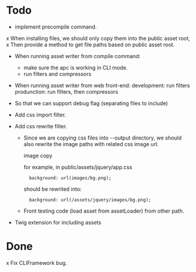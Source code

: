 Todo
=====
- implement precompile command.

x When installing files, we should only copy them into the public asset root,
x Then provide a method to get file paths based on public asset root.

- When running asset writer from compile command:
    - make sure the apc is working in CLI mode.
    - run filters and compressors

- When running asset writer from web front-end:
    development:
        run filters
    produnction:
        run filters, then compressors

- So that we can support debug flag (separating files to include)

- Add css import filter.
- Add css rewrite filter.

    - Since we are copying css files into --output directory, we should also rewrite the 
        image paths with related css image url.

        image copy
        
        for example, in public/assets/jquery/app.css
            
            background: url(images/bg.png);

        should be rewrited into:

            background: url(/assets/jquery/images/bg.png);

    - Front testing code (load asset from assetLoader) from other path.

- Twig extension for including assets

Done
====
x Fix CLIFramework bug.
